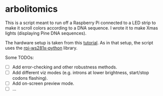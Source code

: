 # arbolitomics

This is a script meant to run off a Raspberry Pi connected to a LED strip to make it scroll colors according to a DNA sequence. I wrote it to make Xmas lights (displaying Pine DNA sequences).

The hardware setup is taken from this [tutorial](https://dordnung.de/raspberrypi-ledstrip/ws2812). As in that setup, the script uses the [rpi-ws281x-python](https://github.com/rpi-ws281x/rpi-ws281x-python) library.

Some TODOs:

- [ ] Add error-checking and other robustness methods.
- [ ] Add different viz modes (e.g. introns at lower brightness, start/stop codons flashing).
- [ ] Add on-screen preview mode.
- [ ] ...
